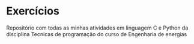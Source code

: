 # Exercícios
 Repositório com todas as minhas atividades em linguagem C e Python da disciplina Tecnicas de programação do curso de Engenharia de energias
